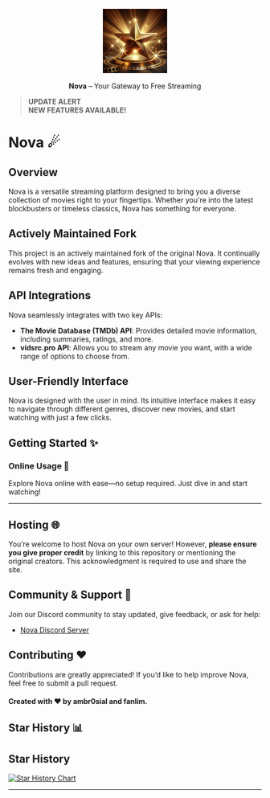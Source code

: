 <p align="center">
  <a href="https://github.com/ambr0sial/nova"><img src="novafork.png" alt="Nova" width="128" /></a>
</p>

<p align="center">
  <strong>Nova</strong> – Your Gateway to Free Streaming
</p>

> **UPDATE ALERT**  
> **NEW FEATURES AVAILABLE!**

# Nova ☄

## Overview

Nova is a versatile streaming platform designed to bring you a diverse collection of movies right to your fingertips. Whether you're into the latest blockbusters or timeless classics, Nova has something for everyone.


## Actively Maintained Fork

This project is an actively maintained fork of the original Nova. It continually evolves with new ideas and features, ensuring that your viewing experience remains fresh and engaging.

## API Integrations

Nova seamlessly integrates with two key APIs:

- **The Movie Database (TMDb) API**: Provides detailed movie information, including summaries, ratings, and more.
- **vidsrc.pro API**: Allows you to stream any movie you want, with a wide range of options to choose from.

## User-Friendly Interface

Nova is designed with the user in mind. Its intuitive interface makes it easy to navigate through different genres, discover new movies, and start watching with just a few clicks.

## Getting Started ✨

### Online Usage 🎉

Explore Nova online with ease—no setup required. Just dive in and start watching!

---

## Hosting 🌐

You’re welcome to host Nova on your own server! However, **please ensure you give proper credit** by linking to this repository or mentioning the original creators. This acknowledgment is required to use and share the site.

## Community & Support 💬

Join our Discord community to stay updated, give feedback, or ask for help:
- [Nova Discord Server](https://discord.gg/YK62kpT5ex)

## Contributing ❤

Contributions are greatly appreciated! If you’d like to help improve Nova, feel free to submit a pull request.

#### Created with ❤ by ambr0sial and fanlim.


## Star History 📊


## Star History

<a href="https://star-history.com/#fanlimgames/novafork&Date">
 <picture>
   <source media="(prefers-color-scheme: dark)" srcset="https://api.star-history.com/svg?repos=fanlimgames/novafork&type=Date&theme=dark" />
   <source media="(prefers-color-scheme: light)" srcset="https://api.star-history.com/svg?repos=fanlimgames/novafork&type=Date" />
   <img alt="Star History Chart" src="https://api.star-history.com/svg?repos=fanlimgames/novafork&type=Date" />
 </picture>
</a>


---
